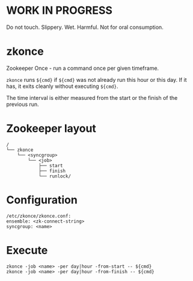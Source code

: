 # WORK IN PROGRESS

Do not touch. Slippery. Wet. Harmful. Not for oral consumption.

# zkonce

Zookeeper Once - run a command once per given timeframe.

`zkonce` runs `${cmd}` if `${cmd}` was not already run this hour or
this day. If it has, it exits cleanly without executing `${cmd}`.

The time interval is either measured from the start or the finish
of the previous run.

# Zookeeper layout

```
/
└── zkonce
    └── <syncgroup>
        └── <job>
            ├── start
            ├── finish
            └── runlock/
```

# Configuration

```
/etc/zkonce/zkonce.conf:
ensemble: <zk-connect-string>
syncgroup: <name>
```

# Execute

```
zkonce -job <name> -per day|hour -from-start -- ${cmd}
zkonce -job <name> -per day|hour -from-finish -- ${cmd}
```
